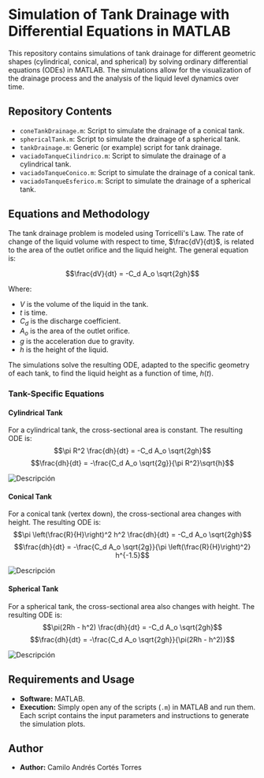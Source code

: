 # Simulation of Tank Drainage with Differential Equations in MATLAB

This repository contains simulations of tank drainage for different geometric shapes (cylindrical, conical, and spherical) by solving ordinary differential equations (ODEs) in MATLAB. The simulations allow for the visualization of the drainage process and the analysis of the liquid level dynamics over time.

## Repository Contents

* `coneTankDrainage.m`: Script to simulate the drainage of a conical tank.
* `sphericalTank.m`: Script to simulate the drainage of a spherical tank.
* `tankDrainage.m`: Generic (or example) script for tank drainage.
* `vaciadoTanqueCilindrico.m`: Script to simulate the drainage of a cylindrical tank.
* `vaciadoTanqueConico.m`: Script to simulate the drainage of a conical tank.
* `vaciadoTanqueEsferico.m`: Script to simulate the drainage of a spherical tank.

## Equations and Methodology

The tank drainage problem is modeled using Torricelli's Law. The rate of change of the liquid volume with respect to time, $\frac{dV}{dt}$, is related to the area of the outlet orifice and the liquid height. The general equation is:

$$\frac{dV}{dt} = -C_d A_o \sqrt{2gh}$$

Where:
* $V$ is the volume of the liquid in the tank.
* $t$ is time.
* $C_d$ is the discharge coefficient.
* $A_o$ is the area of the outlet orifice.
* $g$ is the acceleration due to gravity.
* $h$ is the height of the liquid.

The simulations solve the resulting ODE, adapted to the specific geometry of each tank, to find the liquid height as a function of time, $h(t)$.

### Tank-Specific Equations

#### Cylindrical Tank
For a cylindrical tank, the cross-sectional area is constant. The resulting ODE is:
$$\pi R^2 \frac{dh}{dt} = -C_d A_o \sqrt{2gh}$$
$$\frac{dh}{dt} = -\frac{C_d A_o \sqrt{2g}}{\pi R^2}\sqrt{h}$$

![Descripción](videos/tankDrainage.gif)

#### Conical Tank
For a conical tank (vertex down), the cross-sectional area changes with height. The resulting ODE is:
$$\pi \left(\frac{R}{H}\right)^2 h^2 \frac{dh}{dt} = -C_d A_o \sqrt{2gh}$$
$$\frac{dh}{dt} = -\frac{C_d A_o \sqrt{2g}}{\pi \left(\frac{R}{H}\right)^2} h^{-1.5}$$

![Descripción](videos/coneTank.gif)

#### Spherical Tank
For a spherical tank, the cross-sectional area also changes with height. The resulting ODE is:
$$\pi(2Rh - h^2) \frac{dh}{dt} = -C_d A_o \sqrt{2gh}$$
$$\frac{dh}{dt} = -\frac{C_d A_o \sqrt{2gh}}{\pi(2Rh - h^2)}$$

![Descripción](videos//sphericalTank.gif)

## Requirements and Usage

* **Software:** MATLAB.
* **Execution:** Simply open any of the scripts (`.m`) in MATLAB and run them. Each script contains the input parameters and instructions to generate the simulation plots.

## Author

* **Author:** Camilo Andrés Cortés Torres